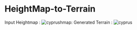 # HeightMap-to-Terrain
Input Heightmap : ![cyprushmap](https://user-images.githubusercontent.com/49690023/103805263-68322300-5064-11eb-83c6-b08b4aeb7984.jpg):
Generated Terrain : ![cyprus](https://user-images.githubusercontent.com/49690023/103805338-7c762000-5064-11eb-937e-50279d424928.jpg)

